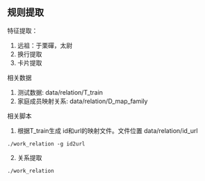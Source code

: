 
## 规则提取 ##
特征提取：
1. 远祖：于栗磾，太尉
1. 换行提取
1. 卡片提取

相关数据
1. 测试数据: data/relation/T_train
1. 家庭成员映射关系: data/relation/D_map_family

相关脚本
1. 根据T_train生成 id和url的映射文件。文件位置 data/relation/id_url

```commandline
./work_relation -g id2url
```

2. 关系提取
```commandline
./work_relation
```

